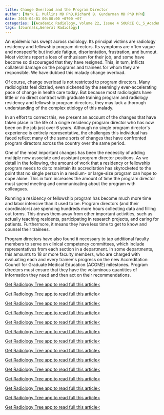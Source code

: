 ```yaml
---
title: Change Overload and the Program Director
author: [Mark E. Mullins MD PhD,Richard B. Gunderman MD PhD MPH]
date: 2015-04-01 00:00:00 +0700 +07
categories: [{Academic Radiology, Volume 22, Issue 4 SOURCE CL_S_AcademicRadiologyVolume22Issue4 1}]
tags: [Journals,General Radiology]
---
```

An epidemic has swept across radiology. Its principal victims are radiology residency and fellowship program directors. Its symptoms are often vague and nonspecific but include fatigue, disorientation, frustration, and burnout. Most victims report a loss of enthusiasm for their job, and some have become so discouraged that they have resigned. This, in turn, inflicts collateral damage on the programs and trainees for whom they are responsible. We have dubbed this malady change overload.

Of course, change overload is not restricted to program directors. Many radiologists feel dizzied, even sickened by the seemingly ever-accelerating pace of change in health care today. But because most radiologists have little or no direct contract with graduate training program and radiology residency and fellowship program directors, they may lack a thorough understanding of the complex etiology of this malady.

In an effort to correct this, we present an account of the changes that have taken place in the life of a single residency program director who has now been on the job just over 6 years. Although no single program director's experience is entirely representative, the challenges this individual has faced reflect many of the same sorts of changes that have confronted program directors across the country over the same period.

One of the most important changes has been the necessity of adding multiple new associate and assistant program director positions. As we detail in the following, the amount of work that a residency or fellowship program needs to do to maintain its accreditation has skyrocketed to the point that no single person in a medium- or large-size program can hope to cope alone. This in turn increases the amount of time the program director must spend meeting and communicating about the program with colleagues.

Running a residency or fellowship program has become much more time and labor intensive than it used to be. Program directors (and their coordinators) are spending hundreds more hours collecting data and filling out forms. This draws them away from other important activities, such as actually teaching residents, participating in research projects, and caring for patients. Furthermore, it means they have less time to get to know and counsel their trainees.

Program directors have also found it necessary to tap additional faculty members to serve on clinical competency committees, which include representatives from each section in a department. In some departments, this amounts to 18 or more faculty members, who are charged with evaluating each and every trainee's progress on the new Accreditation Council for Graduate Medical Education (ACGME) milestones. Program directors must ensure that they have the voluminous quantities of information they need and then act on their recommendations.

[Get Radiology Tree app to read full this article<](https://clinicalpub.com/app)

[Get Radiology Tree app to read full this article<](https://clinicalpub.com/app)

[Get Radiology Tree app to read full this article<](https://clinicalpub.com/app)

[Get Radiology Tree app to read full this article<](https://clinicalpub.com/app)

[Get Radiology Tree app to read full this article<](https://clinicalpub.com/app)

[Get Radiology Tree app to read full this article<](https://clinicalpub.com/app)

[Get Radiology Tree app to read full this article<](https://clinicalpub.com/app)

[Get Radiology Tree app to read full this article<](https://clinicalpub.com/app)

[Get Radiology Tree app to read full this article<](https://clinicalpub.com/app)

[Get Radiology Tree app to read full this article<](https://clinicalpub.com/app)

[Get Radiology Tree app to read full this article<](https://clinicalpub.com/app)

[Get Radiology Tree app to read full this article<](https://clinicalpub.com/app)

[Get Radiology Tree app to read full this article<](https://clinicalpub.com/app)

[Get Radiology Tree app to read full this article<](https://clinicalpub.com/app)
